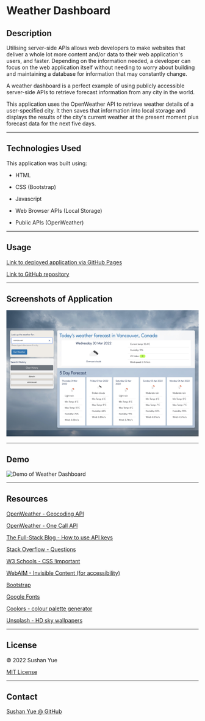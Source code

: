 # Weather Dashboard

## Description

Utilising server-side APIs allows web developers to make websites that deliver a whole lot more content and/or data to their web application's users, and faster. Depending on the information needed, a developer can focus on the web application itself without needing to worry about building and maintaining a database for information that may constantly change.

A weather dashboard is a perfect example of using publicly accessible server-side APIs to retrieve forecast information from any city in the world. 

This application uses the OpenWeather API to retrieve weather details of a user-specified city. It then saves that information into local storage and displays the results of the city's current weather at the present moment plus forecast data for the next five days.

---

## Technologies Used

This application was built using: 

* HTML

* CSS (Bootstrap)

* Javascript

* Web Browser APIs (Local Storage)

* Public APIs (OpenWeather)

---

## Usage

[Link to deployed application via GitHub Pages](https://atlantablack.github.io/HW06_Weather_Dashboard/)

[Link to GitHub repository](https://github.com/AtlantaBlack/HW06_Weather_Dashboard)

---

## Screenshots of Application

![Screenshot of Weather Dashboard](assets/images/screenshot-weather-dashboard.jpg?raw=true "Weather Dashboard screenshot")

---

## Demo

![Demo of Weather Dashboard](assets/images/demo-weather-dashboard.gif?raw=true "Weather Dashboard demo")

---

## Resources

[OpenWeather - Geocoding API](https://openweathermap.org/api/geocoding-api)

[OpenWeather - One Call API](https://openweathermap.org/api/one-call-api)

[The Full-Stack Blog - How to use API keys](https://coding-boot-camp.github.io/full-stack/apis/how-to-use-api-keys)

[Stack Overflow - Questions](https://stackoverflow.com/questions)

[W3 Schools - CSS !important](https://www.w3schools.com/css/css_important.asp)

[WebAIM - Invisible Content (for accessibility)](https://webaim.org/techniques/css/invisiblecontent/)

[Bootstrap](https://getbootstrap.com/)

[Google Fonts](https://fonts.google.com/)

[Coolors - colour palette generator](https://coolors.co/?home)

[Unsplash - HD sky wallpapers](https://unsplash.com/wallpapers/nature/sky)

---

## License

© 2022 Sushan Yue

[MIT License](/LICENSE)

---

## Contact

[Sushan Yue @ GitHub](https://github.com/AtlantaBlack)